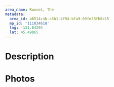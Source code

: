 ```yaml
---
area_name: Runnel, The
metadata:
  area_id: a6514c4b-c8b1-4f94-bfa9-09fe28fb8e15
  mp_id: '111034618'
  lng: -121.84294
  lat: 45.49865
---
```

# Description

# Photos

